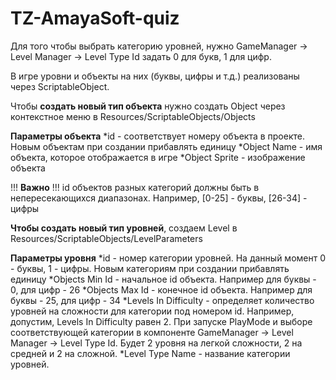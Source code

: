 # TZ-AmayaSoft-quiz

Для того чтобы выбрать категорию уровней, нужно GameManager -> Level Manager -> Level Type Id задать 0 для букв, 1 для цифр.

В игре уровни и объекты на них (буквы, цифры и т.д.) реализованы через ScriptableObject.

Чтобы **создать новый тип объекта** нужно создать Object через контекстное меню в Resources/ScriptableObjects/Objects

**Параметры объекта** 
*id - соответствует номеру объекта в проекте. Новым объектам при создании прибавлять единицу
*Object Name - имя объекта, которое отображается в игре
*Object Sprite - изображение объекта

!!! **Важно** !!!
id объектов разных категорий должны быть в непересекающихся диапазонах. Например, [0-25] - буквы, [26-34] - цифры

**Чтобы создать новый тип уровней**, создаем Level в Resources/ScriptableObjects/LevelParameters

**Параметры уровня**
*id - номер категории уровней. На данный момент 0 - буквы, 1 - цифры. Новым категориям при создании прибавлять единицу
*Objects Min Id - начальное id объекта. Например для буквы - 0, для цифр - 26
*Objects Max Id - конечное id объекта. Например для буквы - 25, для цифр - 34
*Levels In Difficulty - определяет количество уровней на сложности для категории под номером id. Например, допустим, Levels In Difficulty равен 2. При запуске PlayMode и выборе соответствующей категории в компоненте GameManager -> Level Manager -> Level Type Id. Будет 2 уровня на легкой сложности, 2 на средней и 2 на сложной.
*Level Type Name - название категории уровней.
